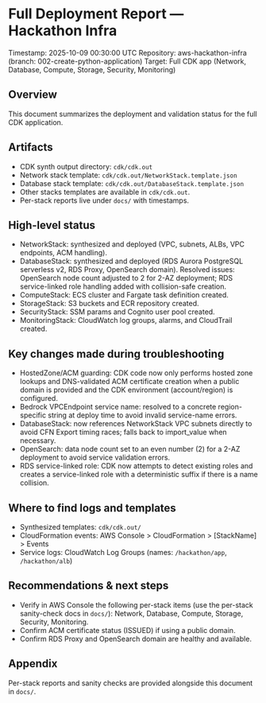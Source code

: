 # Full Deployment Report — Hackathon Infra

Timestamp: 2025-10-09 00:30:00 UTC
Repository: aws-hackathon-infra (branch: 002-create-python-application)
Target: Full CDK app (Network, Database, Compute, Storage, Security, Monitoring)

Overview
--------
This document summarizes the deployment and validation status for the full CDK application.

Artifacts
---------
- CDK synth output directory: `cdk/cdk.out`
- Network stack template: `cdk/cdk.out/NetworkStack.template.json`
- Database stack template: `cdk/cdk.out/DatabaseStack.template.json`
- Other stacks templates are available in `cdk/cdk.out`.
- Per-stack reports live under `docs/` with timestamps.

High-level status
-----------------
- NetworkStack: synthesized and deployed (VPC, subnets, ALBs, VPC endpoints, ACM handling).
- DatabaseStack: synthesized and deployed (RDS Aurora PostgreSQL serverless v2, RDS Proxy, OpenSearch domain). Resolved issues: OpenSearch node count adjusted to 2 for 2-AZ deployment; RDS service-linked role handling added with collision-safe creation.
- ComputeStack: ECS cluster and Fargate task definition created.
- StorageStack: S3 buckets and ECR repository created.
- SecurityStack: SSM params and Cognito user pool created.
- MonitoringStack: CloudWatch log groups, alarms, and CloudTrail created.

Key changes made during troubleshooting
-------------------------------------
- HostedZone/ACM guarding: CDK code now only performs hosted zone lookups and DNS-validated ACM certificate creation when a public domain is provided and the CDK environment (account/region) is configured.
- Bedrock VPCEndpoint service name: resolved to a concrete region-specific string at deploy time to avoid invalid service-name errors.
- DatabaseStack: now references NetworkStack VPC subnets directly to avoid CFN Export timing races; falls back to import_value when necessary.
- OpenSearch: data node count set to an even number (2) for a 2-AZ deployment to avoid service validation errors.
- RDS service-linked role: CDK now attempts to detect existing roles and creates a service-linked role with a deterministic suffix if there is a name collision.

Where to find logs and templates
--------------------------------
- Synthesized templates: `cdk/cdk.out/`
- CloudFormation events: AWS Console > CloudFormation > [StackName] > Events
- Service logs: CloudWatch Log Groups (names: `/hackathon/app`, `/hackathon/alb`)

Recommendations & next steps
---------------------------
- Verify in AWS Console the following per-stack items (use the per-stack sanity-check docs in `docs/`): Network, Database, Compute, Storage, Security, Monitoring.
- Confirm ACM certificate status (ISSUED) if using a public domain.
- Confirm RDS Proxy and OpenSearch domain are healthy and available.

Appendix
--------
Per-stack reports and sanity checks are provided alongside this document in `docs/`.

